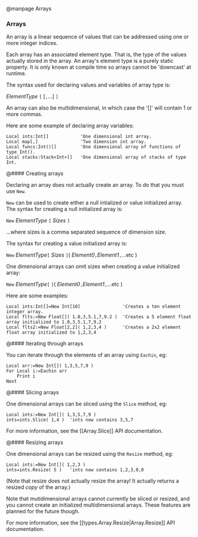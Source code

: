 
@manpage Arrays

### Arrays

An array is a linear sequence of values that can be addressed using one or more integer indices.

Each array has an associated element type. That is, the type of the values actually stored in the array. An array's element type is a purely static property. It is only known at compile time so arrays cannot be 'downcast' at runtime.

The syntax used for declaring values and variables of array type is: 

_ElementType_ `[` [`,`...] `]`

An array can also be multidimensional, in which case the '[]' will contain 1 or more commas.

Here are some example of declaring array variables:

```
Local ints:Int[]			'One dimensional int array.
Local map[,]				'Two dimension int array.
Local funcs:Int()[]			'One dimensional array of functions of type Int().
Local stacks:Stack<Int>[]	'One dimensional array of stacks of type Int.
```

@#### Creating arrays

Declaring an array does not actually create an array. To do that you must use `New`.

`New` can be used to create either a null intialized or value initialized array. The syntax for creating a null initialized array is:

`New` _ElementType_ `[` _Sizes_ `]`

...where sizes is a comma separated sequence of dimension size.

The syntax for creating a value initialized array is:

`New` _ElementType_`[` _Sizes_ `]`( _Element0_`,`_Element1_`,`...etc )

One dimensional arrays can omit sizes when creating a value initialized array:

`New` _ElementType_`[` `]`( _Element0_`,`_Element1_`,`...etc )

Here are some examples:

```
Local ints:Int[]=New Int[10]				'Creates a ten element integer array.
Local flts:=New Float[]( 1.0,3,5.1,7,9.2 )	'Creates a 5 element float array initialized to 1.0,3,5.1,7,9.2 
Local flts2:=New Float[2,2]( 1,2,3,4 )		'Creates a 2x2 element float array initialized to 1,2,3,4
```

@#### Iterating through arrays

You can iterate through the elements of an array using `Eachin`, eg:

```
Local arr:=New Int[]( 1,3,5,7,9 )
For Local i:=Eachin arr
	Print i
Next
```

@#### Slicing arrays

One dimensional arrays can be sliced using the `Slice` method, eg:

```
Local ints:=New Int[]( 1,3,5,7,9 )
ints=ints.Slice( 1,4 )	'ints now contains 3,5,7
```

For more information, see the [[Array.Slice]] API documentation.


@#### Resizing arrays

One dimensional arrays can be resized using the `Resize` method, eg:

```
Local ints:=New Int[]( 1,2,3 )
ints=ints.Resize( 5 )	'ints now contains 1,2,3,0,0
```

(Note that resize does not actually resize the array! It actually returns a resized *copy* of the array.)

Note that mutidimensional arrays cannot currently be sliced or resized, and you cannot create an initialized multidimensional arrays. These features are planned for the future though.

For more information, see the [[types.Array.Resize|Array.Resize]] API documentation.

